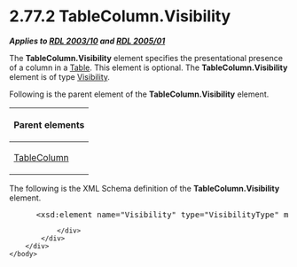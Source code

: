 <html dir="LTR" xmlns:mshelp="http://msdn.microsoft.com/mshelp" xmlns:ddue="http://ddue.schemas.microsoft.com/authoring/2003/5" xmlns:xlink="http://www.w3.org/1999/xlink" xmlns:tool="http://www.microsoft.com/tooltip">
    <head>
        <meta http-equiv="Content-Type" content="text/html; CHARSET=utf-8"></meta>
        <meta name="save" content="history"></meta>
        <title>2.77.2 TableColumn.Visibility</title>
        <xml>
            <mshelp:toctitle title="2.77.2 TableColumn.Visibility"></mshelp:toctitle>
            <mshelp:rltitle title="[MS-RDL]: TableColumn.Visibility"></mshelp:rltitle>
            <mshelp:keyword index="A" term="c800335e-0c2c-4055-a72e-158e98b6c798"></mshelp:keyword>
            <mshelp:attr name="DCSext.ContentType" value="open specification"></mshelp:attr>
            <mshelp:attr name="AssetID" value="c800335e-0c2c-4055-a72e-158e98b6c798"></mshelp:attr>
            <mshelp:attr name="TopicType" value="kbRef"></mshelp:attr>
            <mshelp:attr name="DCSext.Title" value="[MS-RDL]: TableColumn.Visibility" />
        </xml>
    </head>
    <body>
        <div id="header">
            <h1 class="heading">2.77.2 TableColumn.Visibility</h1>
        </div>
        <div id="mainSection">
            <div id="mainBody">
                <div id="allHistory" class="saveHistory"></div>
                <div id="sectionSection0" class="section" name="collapseableSection">
                    

<p><b><i>Applies to </i></b><a href="a7e2ad00-07c8-4f6d-80ab-3ad55df7b233.html"><b><i>RDL 2003/10</i></b></a><b>
<i>and </i></b><a href="3ebe2912-4958-4832-b391-cad1f5e13338.html"><b><i>RDL 2005/01</i></b></a></p>

<p>The <b>TableColumn.Visibility</b> element specifies the
presentational presence of a column in a <a href="660db744-699e-4ca3-a2d6-a5cab4bcf9b0.html">Table</a>. This element is optional.
The <b>TableColumn.Visibility</b> element is of type <a href="9505fbda-7f65-4874-a54a-1944059812e0.html">Visibility</a>.</p>

<p>Following is the parent element of the <b>TableColumn.Visibility</b>
element.</p>

<table>
 <thead>
  <tr>
   <th>
   <p>Parent elements</p>
   </th>
  </tr>
 </thead>
 <tr>
  <td>
  <p><a href="b7098352-0939-46b5-ac72-54ab5a113711.html">TableColumn</a>
  </p>
  </td>
 </tr>
</table>

<p>The following is the XML Schema definition of the <b>TableColumn.Visibility</b>
element.           </p>

<dl>
<dd>
<div><pre> &lt;xsd:element name=&quot;Visibility&quot; type=&quot;VisibilityType&quot; minOccurs=&quot;0&quot; /&gt;
</pre></div>
</dd></dl>


                </div>
            </div>
        </div>
    </body>
</html>